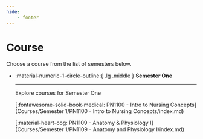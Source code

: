 ```yaml
---
hide: 
    - footer
---
```


# Course

Choose a course from the list of semesters below.

<div class="grid cards" markdown>

-  :material-numeric-1-circle-outline:{ .lg .middle }  __Semester One__

    ---

    Explore courses for Semester One

    [:fontawesome-solid-book-medical: PN1100 - Intro to Nursing Concepts](Courses/Semester 1/PN1100 - Intro to Nursing Concepts/index.md)

    [:material-heart-cog: PN1109 - Anatomy & Physiology I](Courses/Semester 1/PN1109 - Anatomy and Physiology I/index.md)
    


</div>

